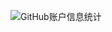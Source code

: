![GitHub账户信息统计](https://github-stats.ubrong.com/api?username=mooyun&show_icons=true&theme=tokyonight)